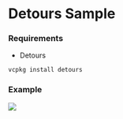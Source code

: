 # Detours Sample

### Requirements
- Detours
```
vcpkg install detours
```

### Example
![](https://i.imgur.com/vcio47g.gif)

